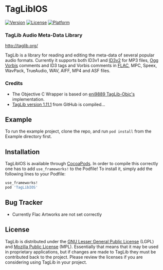 # TagLibIOS

[![Version](https://img.shields.io/cocoapods/v/TagLibIOS.svg?style=flat)](https://cocoapods.org/pods/TagLibIOS)
[![License](https://img.shields.io/cocoapods/l/TagLibIOS.svg?style=flat)](https://cocoapods.org/pods/TagLibIOS)
[![Platform](https://img.shields.io/cocoapods/p/TagLibIOS.svg?style=flat)](https://cocoapods.org/pods/TagLibIOS)

### TagLib Audio Meta-Data Library

http://taglib.org/

TagLib is a library for reading and editing the meta-data of several
popular audio formats. Currently it supports both ID3v1 and [ID3v2][]
for MP3 files, [Ogg Vorbis][] comments and ID3 tags and Vorbis comments
in [FLAC][], MPC, Speex, WavPack, TrueAudio, WAV, AIFF, MP4 and ASF
files.

  [ID3v2]: http://www.id3.org 
  [Ogg Vorbis]: http://vorbis.com/
  [FLAC]: https://xiph.org/flac/
  
  
### Credits

* The Objective C Wrapper is based on [eni9889 TagLib-Objc's](https://github.com/eni9889/TagLib-ObjC/tree/master/taglib-objc) implementation.
* [TagLib version 1.11.1](https://github.com/taglib/taglib/releases/tag/v1.11.1) from GitHub is compiled... 

## Example

To run the example project, clone the repo, and run `pod install` from the Example directory first.


## Installation

TagLibIOS is available through [CocoaPods](https://cocoapods.org). In order to compile this correctly one has to add `use_frameworks!` to the Podfile! 
To install it, simply add the following lines to your Podfile:

```ruby
use_frameworks!
pod 'TagLibIOS'
```

## Bug Tracker
* Currently Flac Artworks are not set correctly

## License

TagLib is distributed under the [GNU Lesser General Public License][]
(LGPL) and [Mozilla Public License][] (MPL). Essentially that means that
it may be used in proprietary applications, but if changes are made to
TagLib they must be contributed back to the project. Please review the
licenses if you are considering using TagLib in your project.

  [GNU Lesser General Public License]: http://www.gnu.org/licenses/lgpl.html
  [Mozilla Public License]: http://www.mozilla.org/MPL/MPL-1.1.html


